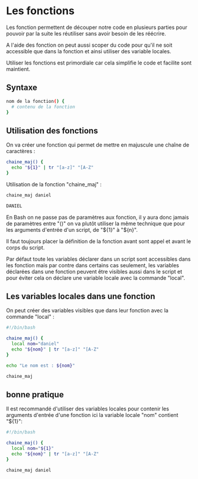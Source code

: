 # Les fonctions

Les fonction permettent de découper notre code en plusieurs parties pour pouvoir par la suite les réutiliser sans avoir besoin de les réécrire.

A l'aide des fonction on peut aussi scoper du code pour qu'il ne soit accessible que dans la fonction et ainsi utiliser des variable locales.

Utiliser les fonctions est primordiale car cela simplifie le code et facilite sont maintient.

## Syntaxe

```bash
nom de la fonction() {
  # contenu de la fonction
}
```

## Utilisation des fonctions
On va créer une fonction qui permet de mettre en majuscule une chaîne de caractères :
```Bash
chaine_maj() {
  echo "${1}" | tr "[a-z]" "[A-Z"
}
```

Utilisation de la fonction "chaine_maj" :
```bash
chaine_maj daniel

DANIEL

```

En Bash on ne passe pas de paramètres aux fonction, il y aura donc jamais de paramètres entre "()" on va plutôt utiliser la même technique que pour les arguments d'entrée d'un script, de "${1}" à "${n}".

Il faut toujours placer la définition de la fonction avant sont appel et avant le corps du script.

Par défaut toute les variables déclarer dans un script sont accessibles dans les fonction mais par contre dans certains cas seulement, les variables déclarées dans une fonction peuvent être visibles aussi dans le script et pour éviter cela on déclare une variable locale avec la commande "local".

## Les variables locales dans une fonction
On peut créer des variables visibles que dans leur fonction avec la commande "local" :

```Bash
#!/bin/bash

chaine_maj() {
  local nom="daniel"
  echo "${nom}" | tr "[a-z]" "[A-Z"
}

echo "Le nom est : ${nom}"

chaine_maj
```

## bonne pratique

Il est recommandé d'utiliser des variables locales pour contenir les arguments d'entrée d'une fonction ici la variable locale "nom" contient "${1}":

```bash
#!/bin/bash

chaine_maj() {
  local nom="${1}"
  echo "${nom}" | tr "[a-z]" "[A-Z"
}

chaine_maj daniel
```


 
